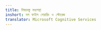 ```yaml
---
title: বিষয়বস্তু মধ্যপন্থা
inshort: দল ফাইল শেয়ারিং ও স্টোরেজ
translator: Microsoft Cognitive Services
---
```





